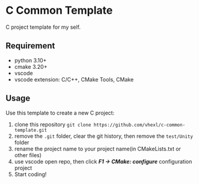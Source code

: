 # C Common Template
C project template for my self.

## Requirement
+ python 3.10+
+ cmake 3.20+
+ vscode
+ vscode extension: C/C++, CMake Tools, CMake

## Usage
Use this template to create a new C project:
1. clone this repository `git clone https://github.com/vhexl/c-common-template.git`
2. remove the `.git` folder, clear the git history, then remove the `test/Unity` folder
3. rename the project name to your project name(in CMakeLists.txt or other files)
4. use vscode open repo, then click ***F1 -> CMake: configure*** configuration project
5. Start coding!
